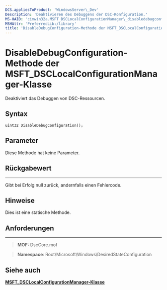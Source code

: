 ```yaml
---
DCS.appliesToProduct: 'WindowsServer\_Dev'
Description: 'Deaktivieren des Debuggens der DSC-Konfiguration.'
MS-HAID: 'cimwin32a.MSFT_DSCLocalConfigurationManager\_disabledebugconfiguration'
MSHAttr: 'PreferredLib:/library'
title: 'DisableDebugConfiguration-Methode der MSFT_DSCLocalConfigurationManager-Klasse'
---
```


# DisableDebugConfiguration-Methode der MSFT_DSCLocalConfigurationManager-Klasse

Deaktiviert das Debuggen von DSC-Ressourcen.

Syntax
------

```mof
uint32 DisableDebugConfiguration();
```

Parameter
----------

Diese Methode hat keine Parameter.

## Rückgabewert
------------

Gibt bei Erfolg null zurück, andernfalls einen Fehlercode.

## Hinweise

Dies ist eine statische Methode.

## Anforderungen
------------
>**MOF:** DscCore.mof

>**Namespace**: Root\Microsoft\Windows\DesiredStateConfiguration


## Siehe auch


[**MSFT_DSCLocalConfigurationManager-Klasse**](msft-dsclocalconfigurationmanager.md)

 

 





<!--HONumber=Apr16_HO2-->


